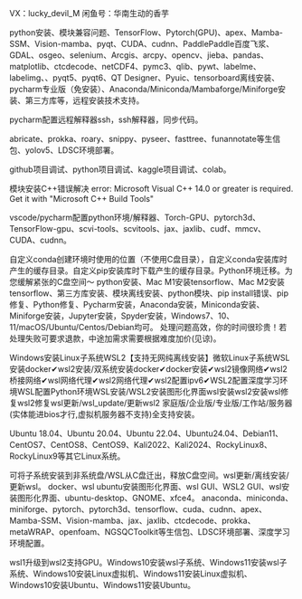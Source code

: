 VX：lucky_devil_M
闲鱼号：华南生动的香芋

python安装、模块兼容问题、TensorFlow、Pytorch(GPU)、apex、Mamba-SSM、Vision-mamba、pyqt、CUDA、cudnn、PaddlePaddle百度飞浆、GDAL、osgeo、selenium、Arcgis、arcpy、opencv、jieba、pandas、matplotlib、ctcdecode、netCDF4、pymc3、qlib、pywt、labelme、labelimg、、pyqt5、pyqt6、QT Designer、Pyuic、tensorboard离线安装、pycharm专业版（免安装）、Anaconda/Miniconda/Mambaforge/Miniforge安装、第三方库等，远程安装技术支持。

pycharm配置远程解释器ssh，ssh解释器，同步代码。

abricate、prokka、roary、snippy、pyseer、fasttree、funannotate等生信包、yolov5、LDSC环境部署。

github项目调试、python项目调试、kaggle项目调试、colab。

模块安装C++错误解决
error: Microsoft Visual C++ 14.0 or greater is required. Get it with "Microsoft C++ Build Tools"

vscode/pycharm配置python环境/解释器、Torch-GPU、pytorch3d、TensorFlow-gpu、scvi-tools、scvitools、jax、jaxlib、cudf、mmcv、CUDA、cudnn。

自定义conda创建环境时使用的位置（不使用C盘目录），自定义conda安装库时产生的缓存目录。自定义pip安装库时下载产生的缓存目录。Python环境迁移。为您缓解紧张的C盘空间～
python安装、Mac M1安装tensorflow、Mac M2安装tensorflow、第三方库安装、模块离线安装、python模块、pip install错误、pip修复、Python修复、Pycharm安装，Anaconda安装，Miniconda安装、Miniforge安装，Jupyter安装，Spyder安装，Windows7、10、11/macOS/Ubuntu/Centos/Debian均可。
处理问题高效，你的时间很珍贵！若处理失败可要求退款，中途加需求需要根据难度加价(见谅)。

Windows安装Linux子系统WSL2【支持无网纯离线安装】微软Linux子系统WSL安装docker✔wsl2安装/双系统安装docker✔docker安装✔wsl2镜像网络✔wsl2桥接网络✔wsl网络代理✔wsl2网络代理✔wsl2配置ipv6✔WSL2配置深度学习环境WSL配置Python环境WSL安装/WSL2安装图形化界面wsl安装wsl2安装wsl修复wsl2修复wsl更新/wsl_update/更新wsl2
家庭版/企业版/专业版/工作站/服务器(实体能进bios才行,虚拟机服务器不支持)全支持安装。

Ubuntu 18.04、Ubuntu 20.04、Ubuntu 22.04、Ubuntu24.04、Debian11、CentOS7、CentOS8、CentOS9、Kali2022、Kali2024、RockyLinux8、RockyLinux9等其它Linux系统。

可将子系统安装到非系统盘/WSL从C盘迁出，释放C盘空间。wsl更新/离线安装/更新wsl。
docker、wsl ubuntu安装图形化界面、wsl GUI、WSL2 GUI、wsl安装图形化界面、ubuntu-desktop、GNOME、xfce4。
anaconda、miniconda、miniforge、pytorch、pytorch3d、tensorflow、cuda、cudnn、apex、Mamba-SSM、Vision-mamba、jax、jaxlib、ctcdecode、prokka、metaWRAP、openfoam、NGSQCToolkit等生信包、LDSC环境部署、深度学习环境配置。

wsl1升级到wsl2支持GPU。Windows10安装wsl子系统、Windows11安装wsl子系统、Windows10安装Linux虚拟机、Windows11安装Linux虚拟机、Windows10安装Ubuntu、Windows11安装Ubuntu。

